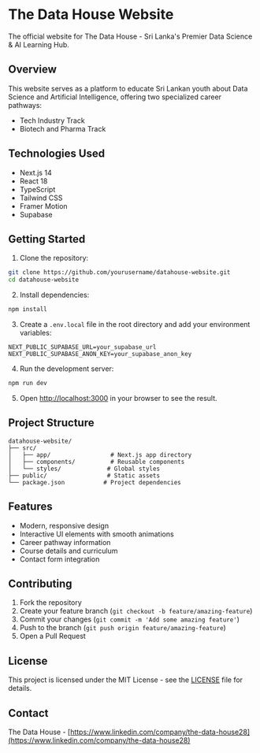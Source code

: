 # The Data House Website

The official website for The Data House - Sri Lanka's Premier Data Science & AI Learning Hub.

## Overview

This website serves as a platform to educate Sri Lankan youth about Data Science and Artificial Intelligence, offering two specialized career pathways:
- Tech Industry Track
- Biotech and Pharma Track

## Technologies Used

- Next.js 14
- React 18
- TypeScript
- Tailwind CSS
- Framer Motion
- Supabase

## Getting Started

1. Clone the repository:
```bash
git clone https://github.com/yourusername/datahouse-website.git
cd datahouse-website
```

2. Install dependencies:
```bash
npm install
```

3. Create a `.env.local` file in the root directory and add your environment variables:
```env
NEXT_PUBLIC_SUPABASE_URL=your_supabase_url
NEXT_PUBLIC_SUPABASE_ANON_KEY=your_supabase_anon_key
```

4. Run the development server:
```bash
npm run dev
```

5. Open [http://localhost:3000](http://localhost:3000) in your browser to see the result.

## Project Structure

```
datahouse-website/
├── src/
│   ├── app/                 # Next.js app directory
│   ├── components/          # Reusable components
│   └── styles/             # Global styles
├── public/                 # Static assets
└── package.json           # Project dependencies
```

## Features

- Modern, responsive design
- Interactive UI elements with smooth animations
- Career pathway information
- Course details and curriculum
- Contact form integration

## Contributing

1. Fork the repository
2. Create your feature branch (`git checkout -b feature/amazing-feature`)
3. Commit your changes (`git commit -m 'Add some amazing feature'`)
4. Push to the branch (`git push origin feature/amazing-feature`)
5. Open a Pull Request

## License

This project is licensed under the MIT License - see the [LICENSE](LICENSE) file for details.

## Contact

The Data House - [https://www.linkedin.com/company/the-data-house28](https://www.linkedin.com/company/the-data-house28)